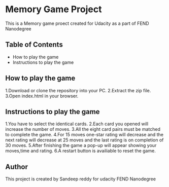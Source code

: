 # Memory Game Project

   This is a Memory game proect created for Udacity as a part of FEND Nanodegree

## Table of Contents
   
   * How to play the game 
   * Instructions to play the game

## How to play the game

   1.Download or clone the repository into your PC.
   2.Extract the zip file.
   3.Open index.html in your browser.

## Instructions to play the game
    
   1.You have to select the identical cards.
   2.Each card you opened will increase the number of moves.
   3.All the eight card pairs must be matched to complete the game.
   4.For 15 moves one-star rating will decrease and the next rating will decrease at 25 moves and the last rating is on completion of 30 moves.
   5.After finishing the game a pop-up will appear showing your moves,time and rating.
   6.A restart button is availiable to reset the game.

## Author
   This project is created by Sandeep reddy for udacity FEND Nanodegree

  